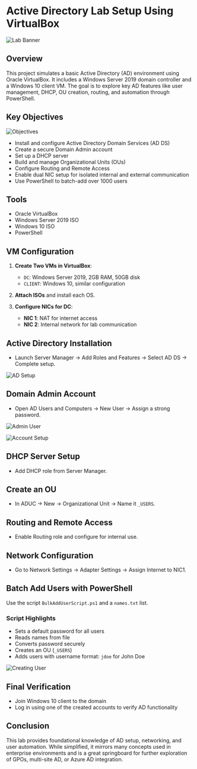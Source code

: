 
# Active Directory Lab Setup Using VirtualBox

![Lab Banner](https://github.com/AmiliaSalva/ActiveDirectoryLab/assets/132176058/dcbbd122-9cf7-42af-9513-841eb780f96f)

## Overview

This project simulates a basic Active Directory (AD) environment using Oracle VirtualBox. It includes a Windows Server 2019 domain controller and a Windows 10 client VM. The goal is to explore key AD features like user management, DHCP, OU creation, routing, and automation through PowerShell.

## Key Objectives

![Objectives](https://github.com/AmiliaSalva/ActiveDirectoryLab/assets/132176058/77004a99-0187-4cf5-8bf4-0ecfc373c4ec)

- Install and configure Active Directory Domain Services (AD DS)
- Create a secure Domain Admin account
- Set up a DHCP server
- Build and manage Organizational Units (OUs)
- Configure Routing and Remote Access
- Enable dual NIC setup for isolated internal and external communication
- Use PowerShell to batch-add over 1000 users

## Tools

- Oracle VirtualBox
- Windows Server 2019 ISO
- Windows 10 ISO
- PowerShell

## VM Configuration

1. **Create Two VMs in VirtualBox**:
   - `DC`: Windows Server 2019, 2GB RAM, 50GB disk
   - `CLIENT`: Windows 10, similar configuration

2. **Attach ISOs** and install each OS.

3. **Configure NICs for DC**:
   - **NIC 1**: NAT for internet access
   - **NIC 2**: Internal network for lab communication

## Active Directory Installation

- Launch Server Manager → Add Roles and Features → Select AD DS → Complete setup.

![AD Setup](https://github.com/AmiliaSalva/ActiveDirectoryLab/assets/132176058/5877e1da-97c1-4d92-86ce-1c09d133d956)

## Domain Admin Account

- Open AD Users and Computers → New User → Assign a strong password.

![Admin User](https://github.com/AmiliaSalva/ActiveDirectoryLab/assets/132176058/67547c2b-797c-4ca2-b4d1-b1a71897ad13)

![Account Setup](https://github.com/AmiliaSalva/ActiveDirectoryLab/assets/132176058/4d16f5ae-3b6c-4ca8-be5a-ff8476ba66b4)

## DHCP Server Setup

- Add DHCP role from Server Manager.

## Create an OU

- In ADUC → New → Organizational Unit → Name it `_USERS`.

## Routing and Remote Access

- Enable Routing role and configure for internal use.

## Network Configuration

- Go to Network Settings → Adapter Settings → Assign Internet to NIC1.

## Batch Add Users with PowerShell

Use the script `BulkAddUserScript.ps1` and a `names.txt` list.

### Script Highlights

- Sets a default password for all users
- Reads names from file
- Converts password securely
- Creates an OU (`_USERS`)
- Adds users with username format: `jdoe` for John Doe

![Creating User](https://github.com/AmiliaSalva/ActiveDirectoryLab/assets/132176058/553bc266-6f88-4045-895b-77a72ed508bc)

## Final Verification

- Join Windows 10 client to the domain
- Log in using one of the created accounts to verify AD functionality



## Conclusion

This lab provides foundational knowledge of AD setup, networking, and user automation. While simplified, it mirrors many concepts used in enterprise environments and is a great springboard for further exploration of GPOs, multi-site AD, or Azure AD integration.
